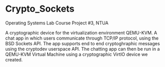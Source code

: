 # Crypto_Sockets

Operating Systems Lab Course Project #3, NTUA

A cryptographic device for the virtualization environment QEMU-KVM. A chat app in which users communicate through TCP/IP protocol, using the BSD Sockets API. The app supports end to end cryptoghraphic messages using the cryptodev userspace API. The chatting app can then be run in a QEMU-KVM Virtual Machine using a cryptographic VirtIO device we created.
